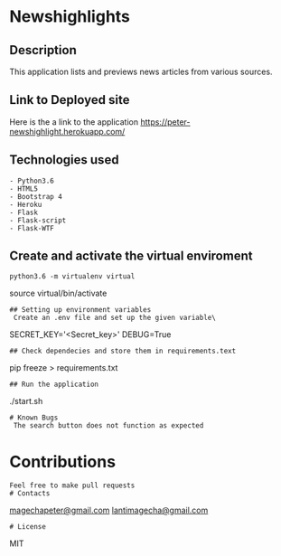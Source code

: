 # Newshighlights
## Description
This application lists and previews news articles from various sources.   
## Link to Deployed site
Here is the a link to the application https://peter-newshighlight.herokuapp.com/ 
## Technologies used
```
- Python3.6
- HTML5
- Bootstrap 4 
- Heroku
- Flask
- Flask-script
- Flask-WTF
```
## Create and activate the virtual enviroment
```
python3.6 -m virtualenv virtual
```
source virtual/bin/activate
```
## Setting up environment variables
 Create an .env file and set up the given variable\
 ```
 SECRET_KEY='<Secret_key>'
 DEBUG=True
```
## Check dependecies and store them in requirements.text
```
pip freeze > requirements.txt
```
## Run the application 
```
./start.sh
```
# Known Bugs
 The search button does not function as expected
```
# Contributions
```
Feel free to make pull requests 
# Contacts
```
magechapeter@gmail.com
lantimagecha@gmail.com
```
# License
```
MIT
